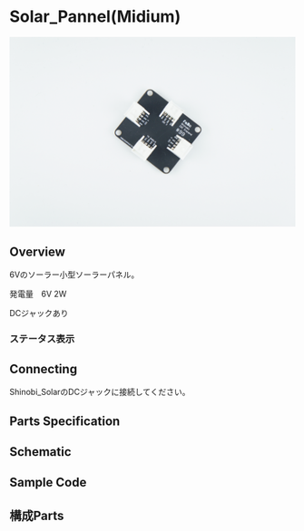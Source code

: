 # Solar_Pannel(Midium)

![](/img/ShinobiExpand/Shinobi_Expand.JPG)
<!--COLORME-->

## Overview

6Vのソーラー小型ソーラーパネル。

発電量　6V 2W

DCジャックあり

### ステータス表示

## Connecting

Shinobi_SolarのDCジャックに接続してください。

## Parts Specification

## Schematic

## Sample Code

## 構成Parts
